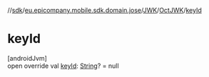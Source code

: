 //[sdk](../../../../index.md)/[eu.epicompany.mobile.sdk.domain.jose](../../index.md)/[JWK](../index.md)/[OctJWK](index.md)/[keyId](key-id.md)

# keyId

[androidJvm]\
open override val [keyId](key-id.md): [String](https://kotlinlang.org/api/latest/jvm/stdlib/kotlin/-string/index.html)? = null
